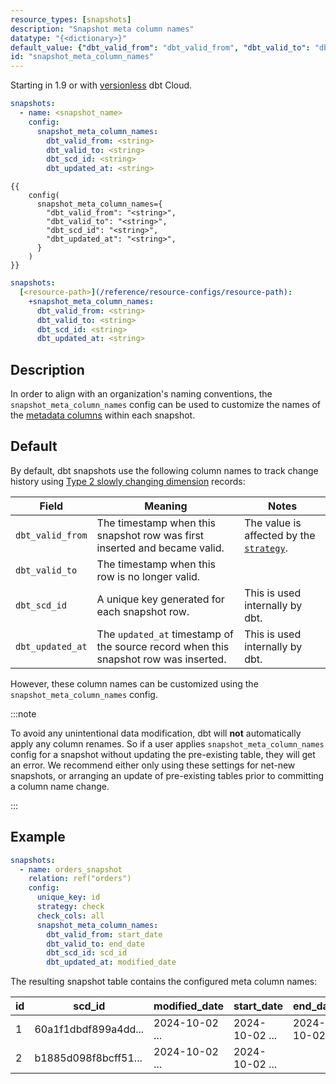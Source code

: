 ```yaml
---
resource_types: [snapshots]
description: "Snapshot meta column names"
datatype: "{<dictionary>}"
default_value: {"dbt_valid_from": "dbt_valid_from", "dbt_valid_to": "dbt_valid_to", "dbt_scd_id": "dbt_scd_id", "dbt_updated_at": "dbt_updated_at"}
id: "snapshot_meta_column_names"
---
```


Starting in 1.9 or with [versionless](/docs/dbt-versions/upgrade-dbt-version-in-cloud#versionless) dbt Cloud.

<File name='snapshots/schema.yml'>

```yaml
snapshots:
  - name: <snapshot_name>
    config:
      snapshot_meta_column_names:
        dbt_valid_from: <string>
        dbt_valid_to: <string>
        dbt_scd_id: <string>
        dbt_updated_at: <string>

```

</File>

<File name='snapshots/<filename>.sql'>

```jinja2
{{
    config(
      snapshot_meta_column_names={
        "dbt_valid_from": "<string>",
        "dbt_valid_to": "<string>",
        "dbt_scd_id": "<string>",
        "dbt_updated_at": "<string>",
      }
    )
}}

```

</File>

<File name='dbt_project.yml'>

```yml
snapshots:
  [<resource-path>](/reference/resource-configs/resource-path):
    +snapshot_meta_column_names:
      dbt_valid_from: <string>
      dbt_valid_to: <string>
      dbt_scd_id: <string>
      dbt_updated_at: <string>

```

</File>

## Description

In order to align with an organization's naming conventions, the `snapshot_meta_column_names` config can be used to customize the names of the [metadata columns](/docs/build/snapshots#snapshot-meta-fields) within each snapshot.

## Default

By default, dbt snapshots use the following column names to track change history using [Type 2 slowly changing dimension](https://en.wikipedia.org/wiki/Slowly_changing_dimension#Type_2:_add_new_row) records:

| Field          | Meaning | Notes |
| -------------- | ------- | ----- |
| `dbt_valid_from` | The timestamp when this snapshot row was first inserted and became valid. | The value is affected by the [`strategy`](/reference/resource-configs/strategy). |
| `dbt_valid_to`   | The timestamp when this row is no longer valid. |  |
| `dbt_scd_id`     | A unique key generated for each snapshot row. | This is used internally by dbt. |
| `dbt_updated_at` | The `updated_at` timestamp of the source record when this snapshot row was inserted. | This is used internally by dbt. |

However, these column names can be customized using the `snapshot_meta_column_names` config.

:::note

To avoid any unintentional data modification, dbt will **not** automatically apply any column renames. So if a user applies `snapshot_meta_column_names` config for a snapshot without updating the pre-existing table, they will get an error. We recommend either only using these settings for net-new snapshots, or arranging an update of pre-existing tables prior to committing a column name change.

:::

## Example

<File name='snapshots/schema.yml'>

```yaml
snapshots:
  - name: orders_snapshot
    relation: ref("orders")
    config:
      unique_key: id
      strategy: check
      check_cols: all
      snapshot_meta_column_names:
        dbt_valid_from: start_date
        dbt_valid_to: end_date
        dbt_scd_id: scd_id
        dbt_updated_at: modified_date
```

</File>

The resulting snapshot table contains the configured meta column names:

| id | scd_id               |        modified_date |           start_date |             end_date |
| -- | -------------------- | -------------------- | -------------------- | -------------------- |
|  1 | 60a1f1dbdf899a4dd... | 2024-10-02 ...       | 2024-10-02 ...       | 2024-10-02 ...       |
|  2 | b1885d098f8bcff51... | 2024-10-02 ...       | 2024-10-02 ...       |                      |
